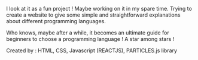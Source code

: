 I look at it as a fun project ! Maybe working on it in my spare time. 
Trying to create a website to give some simple and straightforward explanations about different programming languages. 

Who knows, maybe after a while, it becomes an ultimate guide for beginners to choose a programming language ! 
A star among stars ! 

Created by : HTML, CSS, Javascript (REACTJS), PARTICLES.js library
